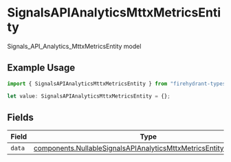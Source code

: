 # SignalsAPIAnalyticsMttxMetricsEntity

Signals_API_Analytics_MttxMetricsEntity model

## Example Usage

```typescript
import { SignalsAPIAnalyticsMttxMetricsEntity } from "firehydrant-typescript-sdk/models/components";

let value: SignalsAPIAnalyticsMttxMetricsEntity = {};
```

## Fields

| Field                                                                                                                                                      | Type                                                                                                                                                       | Required                                                                                                                                                   | Description                                                                                                                                                |
| ---------------------------------------------------------------------------------------------------------------------------------------------------------- | ---------------------------------------------------------------------------------------------------------------------------------------------------------- | ---------------------------------------------------------------------------------------------------------------------------------------------------------- | ---------------------------------------------------------------------------------------------------------------------------------------------------------- |
| `data`                                                                                                                                                     | [components.NullableSignalsAPIAnalyticsMttxMetricsEntityMetricEntity](../../models/components/nullablesignalsapianalyticsmttxmetricsentitymetricentity.md) | :heavy_minus_sign:                                                                                                                                         | N/A                                                                                                                                                        |